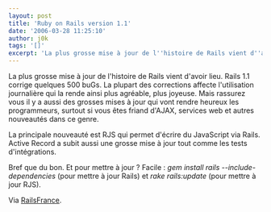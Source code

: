 ```yaml
---
layout: post
title: 'Ruby on Rails version 1.1'
date: '2006-03-28 11:25:10'
author: j0k
tags: '[]'
excerpt: 'La plus grosse mise à jour de l''histoire de Rails vient d''avoir lieu.   Rails 1.1 corrige quelques 500 buGs. La plupart des corrections affecte l''utilisation journalière qui la rende ainsi plus agréable, plus joyeuse.   Mais rassurez vous il y a aussi des grosses mises à jour qui vont rendre heureux les programmeurs, surtout si vous êtes friand d''AJAX, services      ...'
---
```


La plus grosse mise à jour de l'histoire de Rails vient d'avoir lieu.   Rails 1.1 corrige quelques 500 buGs. La plupart des corrections affecte l'utilisation journalière qui la rende ainsi plus agréable, plus joyeuse.   Mais rassurez vous il y a aussi des grosses mises à jour qui vont rendre heureux les programmeurs, surtout si vous êtes friand d'AJAX, services web et autres nouveautés dans ce genre.

La principale nouveauté est RJS qui permet d'écrire du JavaScript via Rails. Active Record a subit aussi une grosse mise à jour tout comme les tests d'intégrations.

Bref que du bon. Et pour mettre à jour ?   Facile : *gem install rails --include-dependencies* (pour mettre à jour Rails) et *rake rails:update* (pour mettre à jour RJS).

Via [RailsFrance](http://www.railsfrance.org/node/230).
